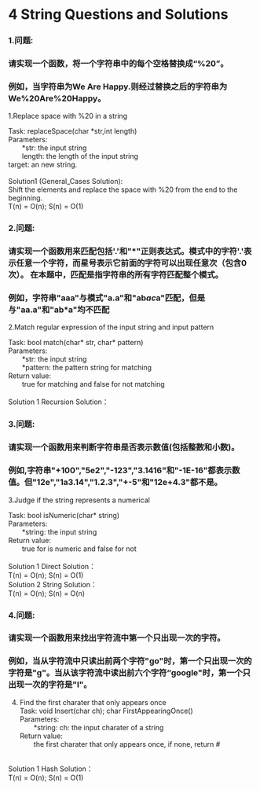 4 String Questions and Solutions
====

### 1.问题:<br/>
### 请实现一个函数，将一个字符串中的每个空格替换成“%20”。
### 例如，当字符串为We Are Happy.则经过替换之后的字符串为We%20Are%20Happy。<br/>

1.Replace space with %20 in a string <br/>

Task: replaceSpace(char *str,int length)<br/>
Parameters:<br/>
&emsp;&emsp;*str: the input string<br/>
&emsp;&emsp;length: the length of the input string<br/>
target:  an new string.<br/>
<br/>
Solution1 (General_Cases Solution):<br/>
Shift the elements and replace the space with %20 from the end to the beginning.<br/>
T(n) = O(n); S(n) = O(1)<br/>

### 2.问题:<br/>
### 请实现一个函数用来匹配包括'.'和"*"正则表达式。模式中的字符'.'表示任意一个字符，而星号表示它前面的字符可以出现任意次（包含0次）。 在本题中，匹配是指字符串的所有字符匹配整个模式。<br/>
### 例如，字符串"aaa"与模式"a.a"和"ab*ac*a"匹配，但是与"aa.a"和"ab*a"均不匹配 <br/>

2.Match regular expression of the input string and input pattern<br/>

Task: bool match(char* str, char* pattern)<br/>
Parameters:<br/>
&emsp;&emsp;*str: the input string<br/>
&emsp;&emsp;*pattern: the pattern string for matching<br/>
Return value:<br/>
&emsp;&emsp;true for matching and false for not matching<br/>
<br/>
Solution 1 Recursion Solution：<br/>

### 3.问题:<br/>
### 请实现一个函数用来判断字符串是否表示数值(包括整数和小数)。<br/>
### 例如,字符串"+100","5e2","-123","3.1416"和"-1E-16"都表示数值。但"12e","1a3.14","1.2.3","+-5"和"12e+4.3"都不是。<br/>

3.Judge if the string represents a numerical<br/>

Task: bool isNumeric(char* string)<br/>
Parameters:<br/>
&emsp;&emsp;*string: the input string<br/>
Return value:<br/>
&emsp;&emsp;true for is numeric and false for not<br/>
<br/>
Solution 1 Direct Solution：<br/>
T(n) = O(n); S(n) = O(1)<br/>
Solution 2 String Solution：<br/>
T(n) = O(n); S(n) = O(n)<br/>

### 4.问题:<br/>
### 请实现一个函数用来找出字符流中第一个只出现一次的字符。<br/>
### 例如，当从字符流中只读出前两个字符"go"时，第一个只出现一次的字符是"g"。当从该字符流中读出前六个字符“google"时，第一个只出现一次的字符是"l"。<br/>

4. Find the first charater that only appears once<br/>
Task: void Insert(char ch); char FirstAppearingOnce()<br/>
Parameters:<br/>
&emsp;&emsp;*string: ch: the input charater of a string<br/>
Return value:<br/>
&emsp;&emsp;the first charater that only appears once, if none, return # <br/>
<br/>
Solution 1 Hash Solution：<br/>
T(n) = O(n); S(n) = O(1)<br/>
